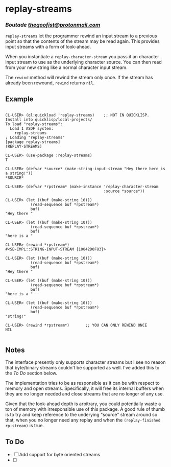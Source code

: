# replay-streams
### _Boutade <thegoofist@protonmail.com>_

`replay-streams` let the programmer rewind an input stream to a previous point
so that the contents of the stream may be read again. This provides input
streams with a form of look-ahead.

When you instantiate a `replay-character-stream` you pass it an character input
stream to use as the underlying character source. You can then read from your
new string like a normal character input stream.

The `rewind` method will rewind the stream only once. If the stream has already
been rewound, `rewind` returns `nil`.

## Example

```

CL-USER> (ql:quickload 'replay-streams)    ;; NOT IN QUICKLISP. Install into quicklisp/local-projects/
To load "replay-streams":
  Load 1 ASDF system:
    replay-streams
; Loading "replay-streams"
[package replay-streams]
(REPLAY-STREAMS)

CL-USER> (use-package :replay-streams)
T

CL-USER> (defvar *source* (make-string-input-stream "Hey there here is a string!"))
*SOURCE*

CL-USER> (defvar *rpstream* (make-instance 'replay-character-stream 
                                           :source *source*))
                                           
CL-USER> (let ((buf (make-string 10)))
           (read-sequence buf *rpstream*)
           buf)
"Hey there "

CL-USER> (let ((buf (make-string 10)))
           (read-sequence buf *rpstream*)
           buf)
"here is a "

CL-USER> (rewind *rpstream*)
#<SB-IMPL::STRING-INPUT-STREAM {10042D0F83}>

CL-USER> (let ((buf (make-string 10)))
           (read-sequence buf *rpstream*)
           buf)
"Hey there "

CL-USER> (let ((buf (make-string 10)))
           (read-sequence buf *rpstream*)
           buf)
"here is a "

CL-USER> (let ((buf (make-string 10)))
           (read-sequence buf *rpstream*)
           buf)
"string!   "

CL-USER> (rewind *rpstream*)       ;; YOU CAN ONLY REWIND ONCE
NIL


```

## Notes

The interface presently only supports character streams but I see no reason that
byte/binary streams couldn't be supported as well. I've added this to the *To Do* 
section below.  

The implementation tries to be as responsible as it can be with respect to
memory and open streams. Specifically, it will free its internal buffers when
they are no longer needed and close streams that are no longer of any use.

Given that the look-ahead depth is arbitrary, you could potentially waste a ton
of memory with irresponsible use of this package. A good rule of thumb is to try
and keep reference to the underying "source" stream around so that, when you no
longer need any replay and when the `(replay-finished rp-stream)` is true.

## To Do

- [ ] Add support for byte oriented streams
- [ ] 

